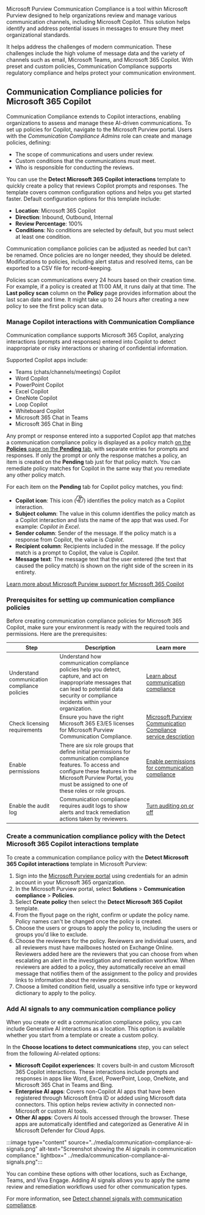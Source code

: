 Microsoft Purview Communication Compliance is a tool within Microsoft Purview designed to help organizations review and manage various communication channels, including Microsoft Copilot. This solution helps identify and address potential issues in messages to ensure they meet organizational standards.

It helps address the challenges of modern communication. These challenges include the high volume of message data and the variety of channels such as email, Microsoft Teams, and Microsoft 365 Copilot. With preset and custom policies, Communication Compliance supports regulatory compliance and helps protect your communication environment.

## Communication Compliance policies for Microsoft 365 Copilot

Communication Compliance extends to Copilot interactions, enabling organizations to assess and manage these AI-driven communications. To set up policies for Copilot, navigate to the Microsoft Purview portal. Users with the _Communication Compliance Admins_ role can create and manage policies, defining:

- The scope of communications and users under review.
- Custom conditions that the communications must meet.
- Who is responsible for conducting the reviews.

You can use the **Detect Microsoft 365 Copilot interactions** template to quickly create a policy that reviews Copilot prompts and responses. The template covers common configuration options and helps you get started faster. Default configuration options for this template include:

- **Location**: Microsoft 365 Copilot
- **Direction**: Inbound, Outbound, Internal
- **Review Percentage**: 100%
- **Conditions**: No conditions are selected by default, but you must select at least one condition.

Communication compliance policies can be adjusted as needed but can't be renamed. Once policies are no longer needed, they should be deleted. Modifications to policies, including alert status and resolved items, can be exported to a CSV file for record-keeping.

Policies scan communications every 24 hours based on their creation time. For example, if a policy is created at 11:00 AM, it runs daily at that time. The **Last policy scan** column on the **Policy** page provides information about the last scan date and time. It might take up to 24 hours after creating a new policy to see the first policy scan data.

### Manage Copilot interactions with Communication Compliance

Communication compliance supports Microsoft 365 Copilot, analyzing interactions (prompts and responses) entered into Copilot to detect inappropriate or risky interactions or sharing of confidential information.

Supported Copilot apps include:

- Teams (chats/channels/meetings) Copilot
- Word Copilot
- PowerPoint Copilot
- Excel Copilot
- OneNote Copilot
- Loop Copilot
- Whiteboard Copilot
- Microsoft 365 Chat in Teams
- Microsoft 365 Chat in Bing

Any prompt or response entered into a supported Copilot app that matches a communication compliance policy is displayed as a policy match [on the **Policies** page on the **Pending** tab](/purview/communication-compliance-investigate-remediate?azure-portal=true), with separate entries for prompts and responses. If only the prompt or only the response matches a policy, an item is created on the **Pending** tab just for that policy match. You can remediate policy matches for Copilot in the same way that you remediate any other policy match.

For each item on the **Pending** tab for Copilot policy matches, you find:

- **Copilot icon**: This icon (![Copilot icon.](../media/microsoft-365-copilot.png)) identifies the policy match as a Copilot interaction.
- **Subject column**: The value in this column identifies the policy match as a Copilot interaction and lists the name of the app that was used. For example: _Copilot in Excel_.
- **Sender column**: Sender of the message. If the policy match is a response from Copilot, the value is _Copilot_.
- **Recipient column**: Recipients included in the message. If the policy match is a prompt to Copilot, the value is _Copilot_.
- **Message text**: The message text that the user entered (the text that caused the policy match) is shown on the right side of the screen in its entirety.

[Learn more about Microsoft Purview support for Microsoft 365 Copilot](/purview/ai-microsoft-purview?azure-portal=true#microsoft-purview-supports-compliance-management-for-copilot)

### Prerequisites for setting up communication compliance policies

Before creating communication compliance policies for Microsoft 365 Copilot, make sure your environment is ready with the required tools and permissions. Here are the prerequisites:

| **Step** | **Description** | **Learn more** |
|------|-------------|------------|
| Understand communication compliance policies | Understand how communication compliance policies help you detect, capture, and act on inappropriate messages that can lead to potential data security or compliance incidents within your organization. | [Learn about communication compliance](/purview/communication-compliance?azure-portal=true)|
| Check licensing requirements | Ensure you have the right Microsoft 365 E3/E5 licenses for Microsoft Purview Communication Compliance.  | [Microsoft Purview Communication Compliance service description](/office365/servicedescriptions/microsoft-365-service-descriptions/microsoft-365-tenantlevel-services-licensing-guidance/microsoft-365-security-compliance-licensing-guidance?azure-portal=true#microsoft-purview-communication-compliance) |
| Enable permissions | There are six role groups that define initial permissions for communication compliance features. To access and configure these features in the Microsoft Purview Portal, you must be assigned to one of these roles or role groups. | [Enable permissions for communication compliance](/purview/communication-compliance-configure?azure-portal=true#step-1-required-enable-permissions-for-communication-compliance) |
| Enable the audit log | Communication compliance requires audit logs to show alerts and track remediation actions taken by reviewers. | [Turn auditing on or off](/purview/audit-log-enable-disable?azure-portal=true) |

### Create a communication compliance policy with the Detect Microsoft 365 Copilot interactions template

To create a communication compliance policy with the **Detect Microsoft 365 Copilot interactions** template in Microsoft Purview:

1. Sign into the [Microsoft Purview portal](https://purview.microsoft.com?azure-portal=true) using credentials for an admin account in your Microsoft 365 organization.
1. In the Microsoft Purview portal, select **Solutions** > **Communication compliance** > **Policies**.
1. Select **Create policy** then select the **Detect Microsoft 365 Copilot** template.
1. From the flyout page on the right, confirm or update the policy name. Policy names can't be changed once the policy is created.
1. Choose the users or groups to apply the policy to, including the users or groups you'd like to exclude.
1. Choose the reviewers for the policy. Reviewers are individual users, and all reviewers must have mailboxes hosted on Exchange Online. Reviewers added here are the reviewers that you can choose from when escalating an alert in the investigation and remediation workflow. When reviewers are added to a policy, they automatically receive an email message that notifies them of the assignment to the policy and provides links to information about the review process.
1. Choose a limited condition field, usually a sensitive info type or keyword dictionary to apply to the policy.

### Add AI signals to any communication compliance policy

When you create or edit a communication compliance policy, you can include Generative AI interactions as a location. This option is available whether you start from a template or create a custom policy.

In the **Choose locations to detect communications** step, you can select from the following AI-related options:

- **Microsoft Copilot experiences**: It covers built-in and custom Microsoft 365 Copilot interactions. These interactions include prompts and responses in apps like Word, Excel, PowerPoint, Loop, OneNote, and Microsoft 365 Chat in Teams and Bing.
- **Enterprise AI apps**: Covers non-Copilot AI apps that have been registered through Microsoft Entra ID or added using Microsoft data connectors. This option helps review activity in connected non-Microsoft or custom AI tools.
- **Other AI apps**: Covers AI tools accessed through the browser. These apps are automatically identified and categorized as Generative AI in Microsoft Defender for Cloud Apps.

:::image type="content" source="../media/communication-compliance-ai-signals.png" alt-text="Screenshot showing the AI signals in communication compliance." lightbox=" ../media/communication-compliance-ai-signals.png":::

You can combine these options with other locations, such as Exchange, Teams, and Viva Engage. Adding AI signals allows you to apply the same review and remediation workflows used for other communication types.

For more information, see [Detect channel signals with communication compliance](/purview/communication-compliance-channels?azure-portal=true).
